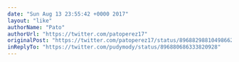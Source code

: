 ```yaml
---
date: "Sun Aug 13 23:55:42 +0000 2017"
layout: "like"
authorName: "Pato"
authorUrl: "https://twitter.com/patoperez17"
originalPost: "https://twitter.com/patoperez17/status/896882988104986624"
inReplyTo: "https://twitter.com/pudymody/status/896880686333820928"
---
```

